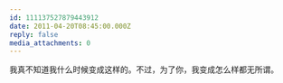 ```yaml
---
id: 111137527879443912
date: 2011-04-20T08:45:00.000Z
reply: false
media_attachments: 0
---
```


我真不知道我什么时候变成这样的。不过，为了你，我变成怎么样都无所谓。 ​​​​

